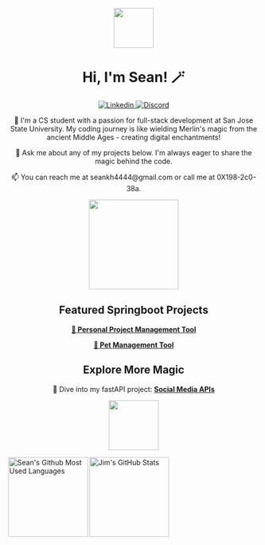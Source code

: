 <p align="center">
  <img src="https://media.tenor.com/itjFesV8_RUAAAAi/soulja-boy-pepe.gif" width="80">
</p>

<h1 align="center">Hi, I'm Sean! 🪄</h1>

<p align="center">
  <a href="https://www.linkedin.com/in/shangchen-hsieh-598167222/">
    <img alt="Linkedin" src="https://img.shields.io/badge/LinkedIn-0077B5?logo=linkedin&logoColor=white&style=for-the-badge" />
  </a>
  <a href="https://discordapp.com/users/559745688267653133">
    <img alt="Discord" src="https://img.shields.io/badge/Discord-7289DA?style=for-the-badge&logo=discord&logoColor=white" />
  </a>
</p>

<p align="center">
  🚀 I'm a CS student with a passion for full-stack development at San Jose State University. My coding journey is like wielding Merlin's magic from the ancient Middle Ages - creating digital enchantments!
</p>

<p align="center">
  💬 Ask me about any of my projects below. I'm always eager to share the magic behind the code.
</p>

<p align="center">
  📫 You can reach me at seankh4444@gmail.com or call me at 0X198-2c0-38a.
</p>

<p align="center">
  <img src="https://media.tenor.com/nCkvVpIDxPgAAAAC/merlin.gif" width="180" />
</p>

<h2 align="center">Featured Springboot Projects</h2>

<p align="center">
  <a href="https://github.com/ShangchenHsieh/personal-project-management-tool">
    <b>🌟 Personal Project Management Tool</b>
  </a>
</p>

<p align="center">
  <a href="https://github.com/ShangchenHsieh/pet-management-tool">
    <b>🐾 Pet Management Tool</b>
  </a>
</p>

<h2 align="center">Explore More Magic</h2>

<p align="center">
  🚀 Dive into my fastAPI project: <a href="https://github.com/ShangchenHsieh/social-media-apis"><b>Social Media APIs</b></a>
</p>

<p align="center">
  <img src="https://fastapi.tiangolo.com/img/logo-margin/logo-teal.png" width="100" />
</p>




<a href="https://github.com/ShangchenHsieh">
  
<img height=160 align="left" src="https://github-readme-stats.vercel.app/api/top-langs/?username=ShangchenHsieh&layout=compact" alt="Sean's Github Most Used Languages"/>
<img height=160 align="middle" src="https://github-readme-streak-stats.herokuapp.com/?user=shangchenhsieh" alt="Jim's GitHub Stats" title="GitHub Streak"/>

</a>

